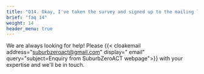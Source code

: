```yaml
---
title: "Q14. Okay, I've taken the survey and signed up to the mailing list.  Is there anything else I can do to help support Suburb Zero?"
brief: "faq 14"
weight: 14
header_menu: true
--- 
```

 
 We are always looking for help! Please     {{< cloakemail address="suburbzeroact@gmail.com" display=" email" query="subject=Enquiry from SuburbZeroACT webpage">}} with your expertise and we'll be in touch. 
 